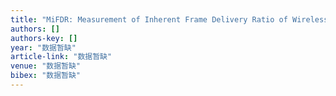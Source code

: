 ```yaml
---
title: "MiFDR: Measurement of Inherent Frame Delivery Ratio of Wireless Links in Multi-rate Wireless Network"
authors: []
authors-key: []
year: "数据暂缺"
article-link: "数据暂缺"
venue: "数据暂缺"
bibex: "数据暂缺"
---
```

